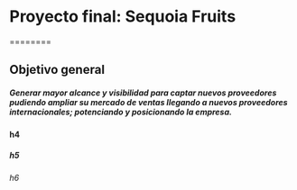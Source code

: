 # Proyecto final: Sequoia Fruits 
========

## Objetivo general

##### Generar mayor alcance y visibilidad para captar nuevos proveedores pudiendo ampliar su mercado de ventas llegando a nuevos proveedores internacionales; potenciando y posicionando la empresa.


#### h4
##### h5
###### h6
